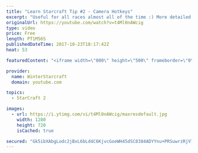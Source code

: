 ```yaml
---
title: "Learn Starcraft Tip #2 - Camera Hotkeys"
excerpt: "Useful for all races almost all of the time :) More detailed guides/tutorials under the learn to play starcraft playlist."
originalUrl: https://youtube.com/watch?v=t4Ml0nAWcig
type: video
price: Free
length: PT1M56S
publishedDateTime: 2017-10-23T18:17:42Z
heat: 53

featuredContent: "<iframe width=\"800\" height=\"500\" frameborder=\"0\" src=\"https://www.youtube.com/embed/t4Ml0nAWcig\" allow=\"accelerometer; autoplay; encrypted-media; gyroscope; picture-in-picture\" allowfullscreen></iframe>"

provider:
  name: WinterStarcraft
  domain: youtube.com

topics:
  - StarCraft 2

images:
  - url: https://i.ytimg.com/vi/t4Ml0nAWcig/maxresdefault.jpg
    width: 1280
    height: 720
    isCached: true

secured: "Gk5ibXAbgLodc2jBxL6bLd4C6KjvcGoeWH45dSC8384ADYYnu+PRSuwrzRjV7p7IOkyt2ZrOnZuluIbMptu9eoAwssXT/iUWTmweDQr+r9eHKnd5obALv7H6PNDu52OeTOhBNmTpA3sW124Y83/O5FYvXr8H6yxktTS9hjrggoel7WO1A1nS3ahXqqb9r3sBlkdvONfAteCV52KtoEw9qtikk0UVkOAuU0+slV7LnwQNxd8M79o15T0fPjwe/8hdYw/7xBDTPPfACPZXKf0SIVRHqa7ZSmMZ8HnD4Enuy+BPGJC52aXhRshnK3crr7G27/KQEaKMVXdbMPPvfk2G1VGXm/4+iNlw/LjpYac0K/1WXra6J2/nTLNS00JUUydLXRxKRCDOMQrVFd+nCAR8KBQ2eP+A9wOhMBxbgReozUc=;FEaQdAgHLrOLxAIZKsbwtQ=="
---
```


